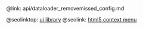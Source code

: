 @link: api/dataloader_removemissed_config.md

@seolinktop: [ui library](https://webix.com)
@seolink: [html5 context menu](https://webix.com/widget/contextmenu/)